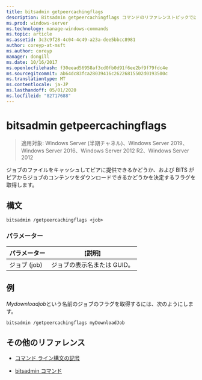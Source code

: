 ```yaml
---
title: bitsadmin getpeercachingflags
description: Bitsadmin getpeercachingflags コマンドのリファレンストピックでは、ジョブのファイルをキャッシュしてピアに提供できるかどうか、および BITS がピアからジョブのコンテンツをダウンロードできるかどうかを決定するフラグを取得します。
ms.prod: windows-server
ms.technology: manage-windows-commands
ms.topic: article
ms.assetid: 3c3c9f28-4c04-4c49-a23a-dee5bbcc8981
author: coreyp-at-msft
ms.author: coreyp
manager: dongill
ms.date: 10/16/2017
ms.openlocfilehash: f30eead56958af3cd0fb0d91f6ee2bf9f79fdc4e
ms.sourcegitcommit: ab64dc83fca28039416c26226815502d0193500c
ms.translationtype: MT
ms.contentlocale: ja-JP
ms.lasthandoff: 05/01/2020
ms.locfileid: "82717688"
---
```

# <a name="bitsadmin-getpeercachingflags"></a>bitsadmin getpeercachingflags

> 適用対象: Windows Server (半期チャネル)、Windows Server 2019、Windows Server 2016、Windows Server 2012 R2、Windows Server 2012

ジョブのファイルをキャッシュしてピアに提供できるかどうか、および BITS がピアからジョブのコンテンツをダウンロードできるかどうかを決定するフラグを取得します。

## <a name="syntax"></a>構文

```
bitsadmin /getpeercachingflags <job>
```

### <a name="parameters"></a>パラメーター

| パラメーター | [説明] |
| -------------- | -------------- |
| ジョブ (job) | ジョブの表示名または GUID。 |

## <a name="examples"></a>例

*Mydownloadjob*という名前のジョブのフラグを取得するには、次のようにします。

```
bitsadmin /getpeercachingflags myDownloadJob
```

## <a name="additional-references"></a>その他のリファレンス

- [コマンド ライン構文の記号](command-line-syntax-key.md)

- [bitsadmin コマンド](bitsadmin.md)
